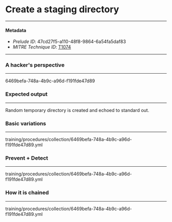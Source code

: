 
# Create a staging directory

---

#### Metadata

- *Prelude ID*: 47cd27f5-a110-48f8-9864-6a54fa5daf83
- *MITRE Technique ID*: [T1074](https://attack.mitre.org/techniques/T1074/)

---

### A hacker's perspective

---

6469befa-748a-4b9c-a96d-f191fde47d89

### Expected output

---

Random temporary directory is created and echoed to standard out.

### Basic variations

---

training/procedures/collection/6469befa-748a-4b9c-a96d-f191fde47d89.yml

### Prevent + Detect

---

training/procedures/collection/6469befa-748a-4b9c-a96d-f191fde47d89.yml

### How it is chained

---

training/procedures/collection/6469befa-748a-4b9c-a96d-f191fde47d89.yml
